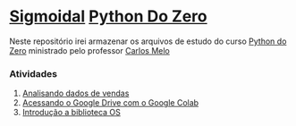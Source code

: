 # [Sigmoidal](https://sigmoidal.ai/) [Python Do Zero](https://escola.sigmoidal.ai/curso-python/)
Neste repositório irei armazenar os arquivos de estudo do curso [Python do Zero](https://escola.sigmoidal.ai/curso-python/) ministrado pelo professor [Carlos Melo](https://github.com/carlosfab)

### Atividades
1. [Analisando dados de vendas](https://github.com/raulpacheco2k/Learning-Data-Science/blob/main/Analisando_dados_de_vendas.ipynb)
2. [Acessando o Google Drive com o Google Colab](https://github.com/raulpacheco2k/Learning-Data-Science/blob/main/Acessando_o_Google_Drive_usando_o_Google_Colab.ipynb)
3. [Introdução a biblioteca OS](https://github.com/raulpacheco2k/Learning-Data-Science/blob/main/Introdu%C3%A7%C3%A3o_a_biblioteca_OS.ipynb)

